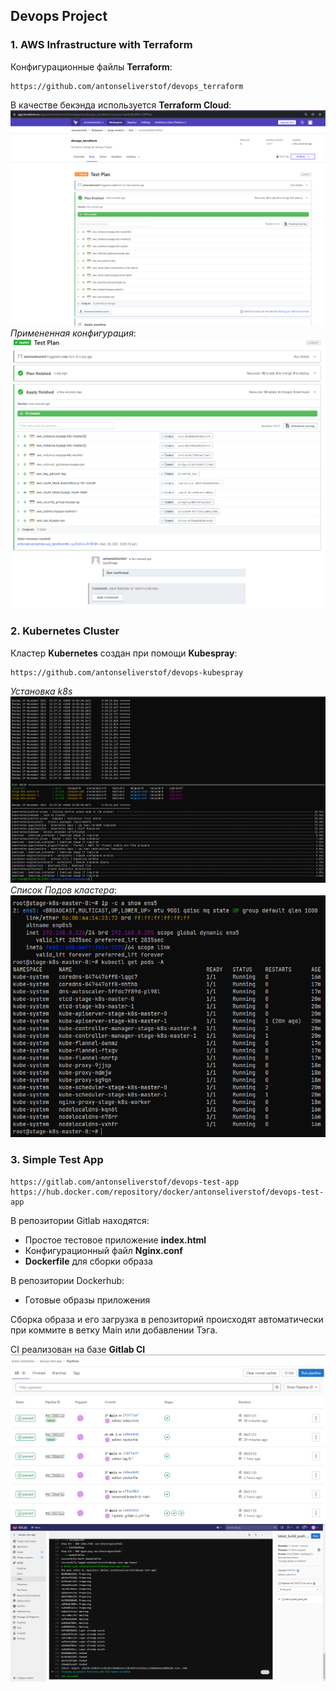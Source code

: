 ## Devops Project

### 1. AWS Infrastructure with Terraform  
Конфигурационные файлы **Terraform**:
```
https://github.com/antonseliverstof/devops_terraform
```  
В качестве бекэнда используется **Terraform Cloud**:  
![alt text](terraform_cloud.png "Terraform_Cloud")  
*Примененная конфигурация*:  
![alt text](tfcloud_apply.png "Apply")  
### 2. Kubernetes Cluster  
Кластер **Kubernetes** создан при помощи **Kubespray**:
```  
https://github.com/antonseliverstof/devops-kubespray  
```  
*Установка k8s*   
![alt text](kubespray.png "Kubespray")  
*Список Подов кластера*:  
![alt text](k8s_pods.png "Pods")  





### 3. Simple Test App  
```
https://gitlab.com/antonseliverstof/devops-test-app  
https://hub.docker.com/repository/docker/antonseliverstof/devops-test-app
```
В репозитории Gitlab находятся:
- Простое тестовое приложение **index.html**  
- Конфигурационный файл **Nginx.conf**  
- **Dockerfile** для сборки образа  

В репозитории Dockerhub:
- Готовые образы приложения  

Сборка образа и его загрузка в репозиторий происходят автоматически при коммите в ветку Main или добавлении Тэга.  

CI реализован на базе **Gitlab CI**  
![alt text](ci_pipelines_list.png "Pipelines")  
![alt text](ci_jobs.png "Jobs")  
